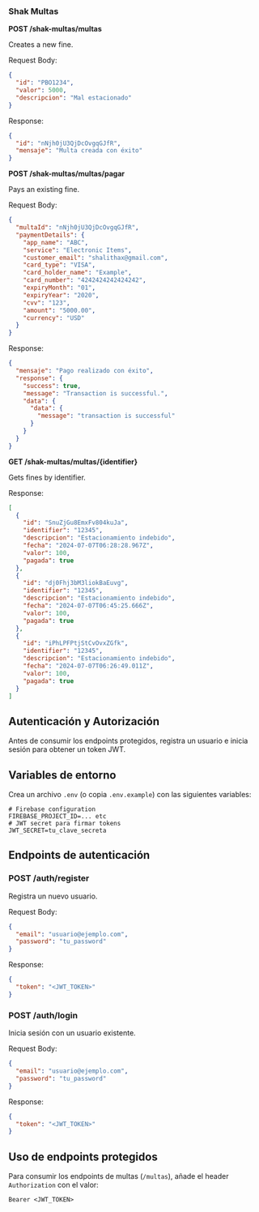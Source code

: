### Shak Multas

**POST /shak-multas/multas**

Creates a new fine.

Request Body:

```json
{
  "id": "PBO1234",
  "valor": 5000,
  "descripcion": "Mal estacionado"
}
```

Response:

```json
{
  "id": "nNjh0jU3QjDcOvgqGJfR",
  "mensaje": "Multa creada con éxito"
}
```

**POST /shak-multas/multas/pagar**

Pays an existing fine.

Request Body:

```json
{
  "multaId": "nNjh0jU3QjDcOvgqGJfR",
  "paymentDetails": {
    "app_name": "ABC",
    "service": "Electronic Items",
    "customer_email": "shalithax@gmail.com",
    "card_type": "VISA",
    "card_holder_name": "Example",
    "card_number": "4242424242424242",
    "expiryMonth": "01",
    "expiryYear": "2020",
    "cvv": "123",
    "amount": "5000.00",
    "currency": "USD"
  }
}
```

Response:

```json
{
  "mensaje": "Pago realizado con éxito",
  "response": {
    "success": true,
    "message": "Transaction is successful.",
    "data": {
      "data": {
        "message": "transaction is successful"
      }
    }
  }
}
```

**GET /shak-multas/multas/{identifier}**

Gets fines by identifier.

Response:

```json
[
  {
    "id": "SnuZjGu8EmxFv804kuJa",
    "identifier": "12345",
    "descripcion": "Estacionamiento indebido",
    "fecha": "2024-07-07T06:28:28.967Z",
    "valor": 100,
    "pagada": true
  },
  {
    "id": "dj0Fhj3bM3liokBaEuvg",
    "identifier": "12345",
    "descripcion": "Estacionamiento indebido",
    "fecha": "2024-07-07T06:45:25.666Z",
    "valor": 100,
    "pagada": true
  },
  {
    "id": "iPhLPFPtjStCvOvxZGfk",
    "identifier": "12345",
    "descripcion": "Estacionamiento indebido",
    "fecha": "2024-07-07T06:26:49.011Z",
    "valor": 100,
    "pagada": true
  }
]
```

## Autenticación y Autorización

Antes de consumir los endpoints protegidos, registra un usuario e inicia sesión para obtener un token JWT.

## Variables de entorno

Crea un archivo `.env` (o copia `.env.example`) con las siguientes variables:

```
# Firebase configuration
FIREBASE_PROJECT_ID=... etc
# JWT secret para firmar tokens
JWT_SECRET=tu_clave_secreta
```

## Endpoints de autenticación

### POST /auth/register

Registra un nuevo usuario.

Request Body:

```json
{
  "email": "usuario@ejemplo.com",
  "password": "tu_password"
}
```

Response:

```json
{
  "token": "<JWT_TOKEN>"
}
```

### POST /auth/login

Inicia sesión con un usuario existente.

Request Body:

```json
{
  "email": "usuario@ejemplo.com",
  "password": "tu_password"
}
```

Response:

```json
{
  "token": "<JWT_TOKEN>"
}
```

## Uso de endpoints protegidos

Para consumir los endpoints de multas (`/multas`), añade el header `Authorization` con el valor:

```
Bearer <JWT_TOKEN>
```
